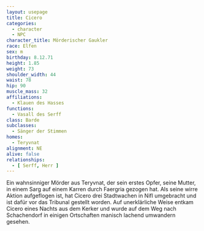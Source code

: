 ```yaml
---
layout: usepage
title: Cicero
categories:
  - character
  - NPC
character_title: Mörderischer Gaukler
race: Elfen
sex: m
birthday: 8.12.71
height: 1.85
weight: 73
shoulder_width: 44
waist: 78
hip: 90
muscle_mass: 32
affiliations:
  - Klauen des Hasses
functions:
  - Vasall des Serff
class: Barde
subclasses:
  - Sänger der Stimmen
homes:
  - Teryvnat
alignment: NE
alive: false
relationships:
  - [ Serff, Herr ]
---
```


Ein wahnsinniger Mörder aus Teryvnat, der sein erstes Opfer, seine Mutter, in einem Sarg auf einem Karren durch
Faergria gezogen hat. Als seine wirre Aktion aufgeflogen ist, hat Cicero drei Stadtwachen in Nifl umgebracht und ist
dafür vor das Tribunal gestellt worden. Auf unerklärliche Weise entkam Cicero eines Nachts aus dem Kerker und wurde auf
dem Weg nach Schachendorf in einigen Ortschaften manisch lachend umwandern gesehen.